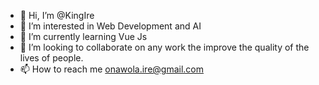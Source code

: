 - 👋 Hi, I’m @KingIre
- 👀 I’m interested in Web Development and AI
- 🌱 I’m currently learning Vue Js
- 💞️ I’m looking to collaborate on any work the improve the quality of the lives of people. 
- 📫 How to reach me onawola.ire@gmail.com

<!---
KingIre/KingIre is a ✨ special ✨ repository because its `README.md` (this file) appears on your GitHub profile.
You can click the Preview link to take a look at your changes.
--->

